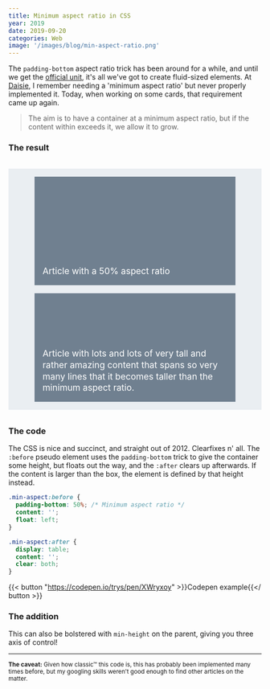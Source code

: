 ```yaml
---
title: Minimum aspect ratio in CSS
year: 2019
date: 2019-09-20
categories: Web
image: '/images/blog/min-aspect-ratio.png'
---
```


The `padding-bottom` aspect ratio trick has been around for a while, and until we get the [official unit](https://www.smashingmagazine.com/2019/03/aspect-ratio-unit-css/), it's all we've got to create fluid-sized elements. At [Daisie](https://daisie.com), I remember needing a 'minimum aspect ratio' but never properly implemented it. Today, when working on some cards, that requirement came up again.

> The aim is to have a container at a minimum aspect ratio, but if the content within exceeds it, we allow it to grow.

### The result

<div class="min-aspect-wrapper">
  <div class="min-aspect-container">
    <article class="min-aspect">Article with a 50% aspect ratio</article>
    <article class="min-aspect">Article with lots and lots of very tall and rather amazing content that spans so very many lines that it becomes taller than the minimum aspect ratio.</article>
  </div>
</div>

<style>
  .min-aspect-wrapper {
    background: #eaeef2;
    font-size: 1.25em;
    line-height: 1.3;
    margin: 2rem 0;
  }

  .min-aspect-container {
    max-width: 400px;
    margin: 0 auto;
    padding: 1rem;
    width: 50vw;
  }

  .min-aspect {
    justify-content: flex-start;
    align-items: flex-end;
    background: slategrey;
    padding: 1rem;
    display: flex;
    color: #FFF;
  }
  
  .min-aspect + * {
    margin-top: 1rem;
  }

  /* Minimum aspect ratio */
  .min-aspect:before {
    padding-bottom: 50%;
    content: '';
    float: left;
  }

  /* Clearfix like it's 2012 */
  .min-aspect:after {
    display: table;
    content: '';
    clear: both;
  }
</style>

### The code

The CSS is nice and succinct, and straight out of 2012. Clearfixes n' all. The `:before` pseudo element uses the `padding-bottom` trick to give the container some height, but floats out the way, and the `:after` clears up afterwards. If the content is larger than the box, the element is defined by that height instead.

```css
.min-aspect:before {
  padding-bottom: 50%; /* Minimum aspect ratio */
  content: '';
  float: left;
}

.min-aspect:after {
  display: table;
  content: '';
  clear: both;
}
```

{{< button "https://codepen.io/trys/pen/XWryxoy" >}}Codepen example{{</ button >}}

### The addition

This can also be bolstered with `min-height` on the parent, giving you three axis of control!

---

<small>**The caveat:** Given how classic™ this code is, this has probably been implemented many times before, but my googling skills weren't good enough to find other articles on the matter.</small>
